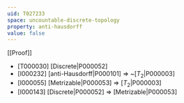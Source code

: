```yaml
---
uid: T027233
space: uncountable-discrete-topology
property: anti-hausdorff
value: false
---
```

[[Proof]]

* [T000030] [Discrete|P000052]
* [I000232] [anti-Hausdorff|P000101] => ~[$T_2$|P000003]
* [I000055] [Metrizable|P000053] => [$T_2$|P000003]
* [I000143] [Discrete|P000052] => [Metrizable|P000053]

